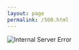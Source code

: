 ```yaml
---
layout: page
permalink: /500.html
---
```


![Internal Server Error](/assets/img/response_code/500InternalServerError.png "The server has encountered a situation it does not know how to handle.")

